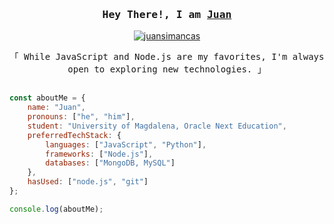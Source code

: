 <h3 align="center">
        <samp> Hey There!, I am
                <b><a target="_blank" href="">Juan</a></b>
        </samp>
</h3>

<p align="center"> 
  <a href="https://linkedin.com/in/juan-simancas" target="_blank">
  <img src="https://img.shields.io/badge/LinkedIn-0077B5?style=for-the-badge&logo=linkedin&logoColor=white" alt="juansimancas"/>
 </a></p>

<p align="center"> 
  <samp>
    「 While JavaScript and Node.js are my favorites, I'm always open to exploring new technologies.</b> 」
    <br>
    <br>
  </samp>
</p>

```javascript
const aboutMe = {
    name: "Juan",
    pronouns: ["he", "him"],
    student: "University of Magdalena, Oracle Next Education",
    preferredTechStack: {
        languages: ["JavaScript", "Python"],
        frameworks: ["Node.js"],
        databases: ["MongoDB, MySQL"]
    },
    hasUsed: ["node.js", "git"]
};

console.log(aboutMe);
```
